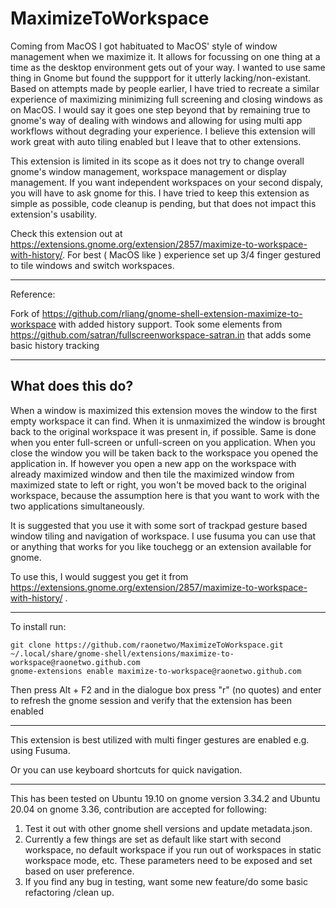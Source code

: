 # MaximizeToWorkspace

Coming from MacOS I got habituated to MacOS' style of window management when we maximize it. It allows for focussing on one thing at a time as the desktop environment gets out of your way. I wanted to use same thing in Gnome but found the suppport for it utterly lacking/non-existant. Based on attempts made by people earlier, I have tried to recreate a similar experience of maximizing minimizing full screening and closing windows as on MacOS. I would say it goes one step beyond that by remaining true to gnome's way of dealing with windows and allowing for using multi app workflows without degrading your experience. I believe this extension will work great with auto tiling enabled but I leave that to other extensions. 

This extension is limited in its scope as it does not try to change overall gnome's window management, workspace management or display management. If you want independent workspaces on your second dispaly, you will have to ask gnome for this. I have tried to keep this extension as simple as possible, code cleanup is pending, but that does not impact this extension's usability.

Check this extension out at https://extensions.gnome.org/extension/2857/maximize-to-workspace-with-history/. For best ( MacOS like ) experience set up 3/4 finger gestured to tile windows and switch workspaces.

***

Reference: 

Fork of https://github.com/rliang/gnome-shell-extension-maximize-to-workspace with added history support. Took some elements from https://github.com/satran/fullscreenworkspace-satran.in that adds some basic history tracking

***

## What does this do?
When a window is maximized this extension moves the window to the first empty workspace it can find. When it is unmaximized the window is brought back to the original workspace it was present in, if possible. Same is done when you enter full-screen or unfull-screen on you application. When you close the window you will be taken back to the workspace you opened the application in. If however you open a new app on the workspace with already maximized window and then tile the maximized window from maximized state to left or right, you won't be moved back to the original workspace, because the assumption here is that you want to work with the two applications simultaneously.

It is suggested that you use it with some sort of trackpad gesture based window tiling and navigation of workspace. I use fusuma you can use that or anything that works for you like touchegg or an extension available for gnome.

To use this, I would suggest you get it from https://extensions.gnome.org/extension/2857/maximize-to-workspace-with-history/ .

***

To install run:
```
git clone https://github.com/raonetwo/MaximizeToWorkspace.git ~/.local/share/gnome-shell/extensions/maximize-to-workspace@raonetwo.github.com
gnome-extensions enable maximize-to-workspace@raonetwo.github.com
```

Then press Alt + F2 and in the dialogue box press "r" (no quotes) and enter to refresh the gnome session and verify that the extension has been enabled

***

This extension is best utilized with multi finger gestures are enabled e.g. using Fusuma.

Or you can use keyboard shortcuts for quick navigation.

***

This has been tested on Ubuntu 19.10 on gnome version 3.34.2 and Ubuntu 20.04 on gnome 3.36, contribution are accepted for following:
1. Test it out with other gnome shell versions and update metadata.json.
2. Currently a few things are set as default like start with second workspace, no default workspace if you run out of workspaces in static workspace mode, etc. These parameters need to be exposed and set based on user preference.
3. If you find any bug in testing, want some new feature/do some basic refactoring /clean up.
